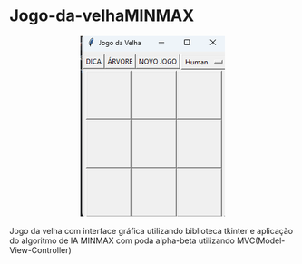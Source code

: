 # Jogo-da-velhaMINMAX

<p align="center">
  <img src='https://github.com/Dnzer/Jogo-da-velhaMINMAX/blob/main/Captura%20de%20tela%202024-08-15%20224330.png'>
</p>


Jogo da velha com interface gráfica utilizando biblioteca tkinter e aplicação do algoritmo de IA MINMAX com poda alpha-beta
utilizando MVC(Model-View-Controller)
